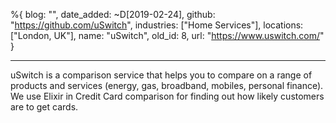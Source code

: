 %{
  blog: "",
  date_added: ~D[2019-02-24],
  github: "https://github.com/uSwitch",
  industries: ["Home Services"],
  locations: ["London, UK"],
  name: "uSwitch",
  old_id: 8,
  url: "https://www.uswitch.com/"
}

---

uSwitch is a comparison service that helps you to compare on a range of products and services (energy, gas, broadband, mobiles, personal finance). We use Elixir in Credit Card comparison for finding out how likely customers are to get cards.
